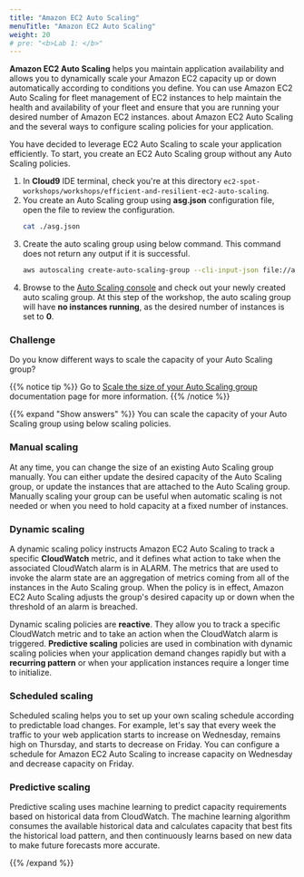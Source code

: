 ```yaml
---
title: "Amazon EC2 Auto Scaling"
menuTitle: "Amazon EC2 Auto Scaling"
weight: 20
# pre: "<b>Lab 1: </b>"
---
```


**Amazon EC2 Auto Scaling** helps you maintain application availability and allows you to dynamically scale your Amazon EC2 capacity up or down automatically according to conditions you define. You can use Amazon EC2 Auto Scaling for fleet management of EC2 instances to help maintain the health and availability of your fleet and ensure that you are running your desired number of Amazon EC2 instances. about Amazon EC2 Auto Scaling and the several ways to configure scaling policies for your application.

You have decided to leverage EC2 Auto Scaling to scale your application efficiently. To start, you create an EC2 Auto Scaling group without any Auto Scaling policies. 

1. In **Cloud9** IDE terminal, check you're at this directory `ec2-spot-workshops/workshops/efficient-and-resilient-ec2-auto-scaling`. 
1. You create an Auto Scaling group using **asg.json** configuration file, open the file to review the configuration.
    ```bash
    cat ./asg.json
    ```
1. Create the auto scaling group using below command. This command does not return any output if it is successful.
    ```bash
    aws autoscaling create-auto-scaling-group --cli-input-json file://asg.json
    ```
1. Browse to the [Auto Scaling console](https://console.aws.amazon.com/ec2/autoscaling/home#AutoScalingGroups:view=details) and check out your newly created auto scaling group. At this step of the workshop, the auto scaling group will have **no instances running**, as the desired number of instances is set to **0**.

### Challenge 

Do you know different ways to scale the capacity of your Auto Scaling group?

{{% notice tip %}}
Go to [Scale the size of your Auto Scaling group](https://docs.aws.amazon.com/autoscaling/ec2/userguide/scale-your-group.html) documentation page for more information.
{{% /notice %}}

{{% expand "Show answers" %}}
You can scale the capacity of your Auto Scaling group using below scaling policies.

### Manual scaling
At any time, you can change the size of an existing Auto Scaling group manually. You can either update the desired capacity of the Auto Scaling group, or update the instances that are attached to the Auto Scaling group. Manually scaling your group can be useful when automatic scaling is not needed or when you need to hold capacity at a fixed number of instances.

### Dynamic scaling

A dynamic scaling policy instructs Amazon EC2 Auto Scaling to track a specific **CloudWatch** metric, and it defines what action to take when the associated CloudWatch alarm is in ALARM. The metrics that are used to invoke the alarm state are an aggregation of metrics coming from all of the instances in the Auto Scaling group. When the policy is in effect, Amazon EC2 Auto Scaling adjusts the group's desired capacity up or down when the threshold of an alarm is breached.

Dynamic scaling policies are **reactive**. They allow you to track a specific CloudWatch metric and to take an action when the CloudWatch alarm is triggered. **Predictive scaling** policies are used in combination with dynamic scaling policies when your application demand changes rapidly but with a **recurring pattern** or when your application instances require a longer time to initialize.

### Scheduled scaling

Scheduled scaling helps you to set up your own scaling schedule according to predictable load changes. For example, let's say that every week the traffic to your web application starts to increase on Wednesday, remains high on Thursday, and starts to decrease on Friday. You can configure a schedule for Amazon EC2 Auto Scaling to increase capacity on Wednesday and decrease capacity on Friday.

### Predictive scaling
Predictive scaling uses machine learning to predict capacity requirements based on historical data from CloudWatch. The machine learning algorithm consumes the available historical data and calculates capacity that best fits the historical load pattern, and then continuously learns based on new data to make future forecasts more accurate.

{{% /expand %}}